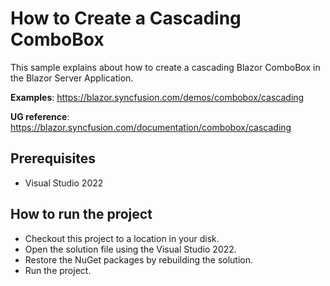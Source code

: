 # How to Create a Cascading ComboBox

This sample explains about how to create a cascading Blazor ComboBox in the Blazor Server Application.

**Examples**: https://blazor.syncfusion.com/demos/combobox/cascading 

**UG reference**: https://blazor.syncfusion.com/documentation/combobox/cascading

## Prerequisites

* Visual Studio 2022

## How to run the project

* Checkout this project to a location in your disk.
* Open the solution file using the Visual Studio 2022.
* Restore the NuGet packages by rebuilding the solution.
* Run the project.
